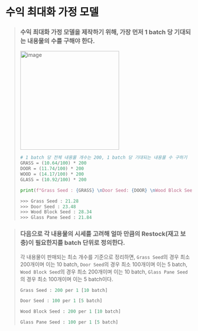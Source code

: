 # 수익 최대화 가정 모델

> ### 수익 최대화 가정 모델을 제작하기 위해, 가장 먼저 1 batch 당 기대되는 내용물의 수를 구해야 한다. 
>
><img width="267" alt="image" src="https://github.com/CharmStrange/Project/assets/105769152/90dc3d09-3690-41cc-bf2b-196b2a52aecf">
>
>```Python
># 1 batch 당 전체 내용물 개수는 200, 1 batch 당 기대되는 내용물 수 구하기
>GRASS = (10.64/100) * 200
>DOOR = (11.74/100) * 200
>WOOD = (14.17/100) * 200
>GLASS = (10.92/100) * 200
>
>print(f"Grass Seed : {GRASS} \nDoor Seed: {DOOR} \nWood Block Seed : {WOOD} \nGlass Pane Seed : {GLASS} \n")
>```
>```Python
> >>> Grass Seed : 21.28 
> >>> Door Seed : 23.48 
> >>> Wood Block Seed : 28.34 
> >>> Glass Pane Seed : 21.84 
>```

> ### 다음으로 각 내용물의 시세를 고려해 얼마 만큼의 **Restock**(재고 보충)이 필요한지를 batch 단위로 정의한다.
> 
> 각 내용물이 판매되는 최소 개수를 기준으로 정리하면, `Grass Seed`의 경우 최소 200개이며 이는 10 batch, `Door Seed`의 경우 최소 100개이며 이는 5 batch, `Wood Block Seed`의 경우 최소 200개이며 이는 10 batch, `Glass Pane Seed`의 경우 최소 100개이며 이는 5 batch이다.
> ```Python
>Grass Seed : 200 per 1 [10 batch]
>
>Door Seed : 100 per 1 [5 batch]
>
>Wood Block Seed : 200 per 1 [10 batch]
>
>Glass Pane Seed : 100 per 1 [5 batch]
> ```
